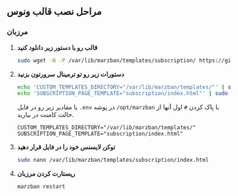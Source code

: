 ## مراحل نصب قالب ونوس

### مرزبان

1. **قالب رو با دستور زیر دانلود کنید**
   ```sh
   sudo wget -N -P /var/lib/marzban/templates/subscription/ https://github.com/MR-MKZ/VenusTemplate/releases/download/v1.0.1/index.html
   ```

2. **دستورات زیر رو تو ترمینال سرورتون بزنید**
   ```sh
   echo 'CUSTOM_TEMPLATES_DIRECTORY="/var/lib/marzban/templates/"' | sudo tee -a /opt/marzban/.env
   echo 'SUBSCRIPTION_PAGE_TEMPLATE="subscription/index.html"' | sudo tee -a /opt/marzban/.env
   ```
   یا مقادیر زیر رو در فایل `.env` در پوشه `/opt/marzban` با پاک کردن `#` اول آنها از حالت کامنت در بیارید.
   ```
   CUSTOM_TEMPLATES_DIRECTORY="/var/lib/marzban/templates/"
   SUBSCRIPTION_PAGE_TEMPLATE="subscription/index.html"
   ```

3. **توکن لایسنس خود را در فایل قرار دهید**
   ```sh
   sudo nano /var/lib/marzban/templates/subscription/index.html
   ```

4. **ریستارت کردن مرزبان**
   ```sh
   marzban restart
   ```